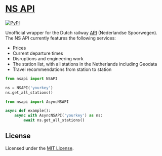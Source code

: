 # [NS API](https://www.ns.nl/en/travel-information/ns-api)

[![PyPI](https://img.shields.io/pypi/v/ns-api.svg)](https://pypi.org/project/ns-api/)

Unofficial wrapper for the Dutch railway [API](https://www.ns.nl/en/travel-information/ns-api) (Nederlandse Spoorwegen). The NS API currently features the following services:

- Prices
- Current departure times
- Disruptions and engineering work
- The station list, with all stations in the Netherlands including Geodata
- Travel recommendations from station to station

```python
from nsapi import NSAPI

ns = NSAPI('yourkey')
ns.get_all_stations()
```

```python
from nsapi import AsyncNSAPI

async def example():
    async with AsyncNSAPI('yourkey') as ns:
        await ns.get_all_stations()
```

## License

Licensed under the [MIT License](LICENSE).
